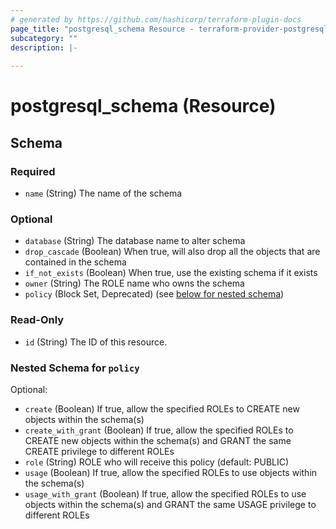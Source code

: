```yaml
---
# generated by https://github.com/hashicorp/terraform-plugin-docs
page_title: "postgresql_schema Resource - terraform-provider-postgresql"
subcategory: ""
description: |-
  
---
```


# postgresql_schema (Resource)





<!-- schema generated by tfplugindocs -->
## Schema

### Required

- `name` (String) The name of the schema

### Optional

- `database` (String) The database name to alter schema
- `drop_cascade` (Boolean) When true, will also drop all the objects that are contained in the schema
- `if_not_exists` (Boolean) When true, use the existing schema if it exists
- `owner` (String) The ROLE name who owns the schema
- `policy` (Block Set, Deprecated) (see [below for nested schema](#nestedblock--policy))

### Read-Only

- `id` (String) The ID of this resource.

<a id="nestedblock--policy"></a>
### Nested Schema for `policy`

Optional:

- `create` (Boolean) If true, allow the specified ROLEs to CREATE new objects within the schema(s)
- `create_with_grant` (Boolean) If true, allow the specified ROLEs to CREATE new objects within the schema(s) and GRANT the same CREATE privilege to different ROLEs
- `role` (String) ROLE who will receive this policy (default: PUBLIC)
- `usage` (Boolean) If true, allow the specified ROLEs to use objects within the schema(s)
- `usage_with_grant` (Boolean) If true, allow the specified ROLEs to use objects within the schema(s) and GRANT the same USAGE privilege to different ROLEs
